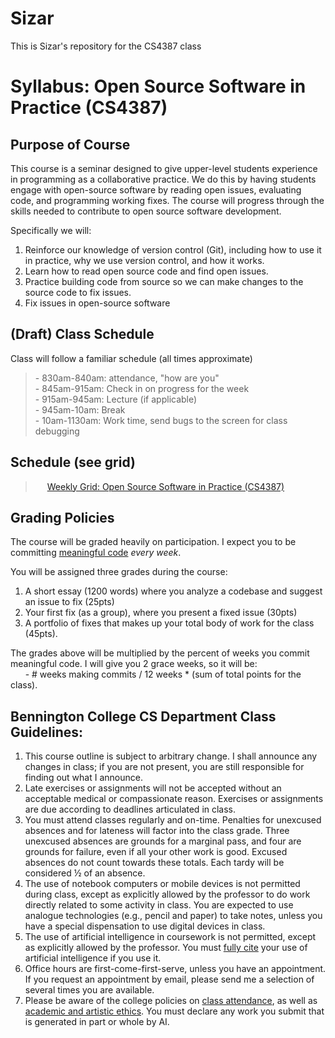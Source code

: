 # Sizar
This is Sizar's repository for the CS4387 class

# Syllabus: Open Source Software in Practice (CS4387)

## Purpose of Course

This course is a seminar designed to give upper-level students experience in programming as a collaborative practice. We do this by having students engage with open-source software by reading open issues, evaluating code, and programming working fixes. The course will progress through the skills needed to contribute to open source software development.

Specifically we will:
1. Reinforce our knowledge of version control (Git), including how to use it in practice, why we use version control, and how it works.
2. Learn how to read open source code and find open issues.
3. Practice building code from source so we can make changes to the source code to fix issues.
4. Fix issues in open-source software

## (Draft) Class Schedule

Class will follow a familiar schedule (all times approximate)  
> \- 830am-840am: attendance, "how are you"  
> \- 845am-915am: Check in on progress for the week  
> \- 915am-945am: Lecture (if applicable)  
> \- 945am-10am: Break  
> \- 10am-1130am: Work time, send bugs to the screen for class debugging  

## Schedule (see grid)

> <img src="https://www.dockhunt.com/_next/image?url=https%3A%2F%2Fdockhunt-images.nyc3.cdn.digitaloceanspaces.com%2Fcf11c560-a360-4687-b481-7b86cdf76ab5&w=384&q=75" width="15" height="15" style="vertical-align: -2px;"> [Weekly Grid: Open Source Software in Practice (CS4387)
](https://docs.google.com/spreadsheets/d/1yWwf-fh3PES6CIb6Tr_0IHoXCXhu7YPrcLnqztgNYm0/edit?gid=0#gid=0)

## Grading Policies
The course will be graded heavily on participation. I expect you to be committing <u>meaningful code</u> _every week_. 

You will be assigned three grades during the course:
1. A short essay (1200 words) where you analyze a codebase and suggest an issue to fix (25pts)
2. Your first fix (as a group), where you present a fixed issue (30pts)
3. A portfolio of fixes that makes up your total body of work for the class (45pts).  

The grades above will be multiplied by the percent of weeks you commit meaningful code. I will give you 2 grace weeks, so it will be:  
&nbsp;&nbsp;&nbsp;&nbsp;&nbsp;&nbsp;\- \# weeks making commits / 12 weeks * (sum of total points for the class).

## Bennington College CS Department Class Guidelines:
1. This course outline is subject to arbitrary change. I shall announce any changes in class; if you are not present, you are still responsible for finding out what I announce.
2. Late exercises or assignments will not be accepted without an acceptable medical or compassionate reason. Exercises or assignments are due according to deadlines articulated in class.
3. You must attend classes regularly and on-time. Penalties for unexcused absences and for lateness will factor into the class grade. Three unexcused absences are grounds for a marginal pass, and four are grounds for failure, even if all your other work is good. Excused absences do not count towards these totals. Each tardy will be considered ½ of an absence.
4. The use of notebook computers or mobile devices is not permitted during class, except as explicitly allowed by the professor to do work directly related to some activity in class. You are expected to use analogue technologies (e.g., pencil and paper) to take notes, unless you have a special dispensation to use digital devices in class.
5. The use of artificial intelligence in coursework is not permitted, except as explicitly allowed by the professor. You must [fully cite](https://www.chicagomanualofstyle.org/qanda/data/faq/topics/Documentation/faq0422.html) your use of artificial intelligence if you use it.
6. Office hours are first-come-first-serve, unless you have an appointment. If you request an appointment by email, please send me a selection of several times you are available.
7. Please be aware of the college policies on [class attendance](https://www.bennington.edu/current-students/student-handbook/academics-and-field-work-term/class-attendance), as well as [academic and artistic ethics](https://www.bennington.edu/current-students/student-handbook/academics-and-field-work-term/academic-and-artistic-ethics-policy). You must declare any work you submit that is generated in part or whole by AI.

